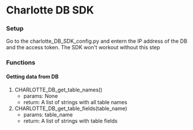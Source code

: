 # Charlotte DB SDK

### Setup
Go to the charlotte_DB_SDK_config.py and entern the IP address of the DB and the access token. The SDK won't workout without this step

### Functions

#### Getting data from DB

1. CHARLOTTE_DB_get_table_names()
   * params: None
   * return: A list of strings with all table names
2. CHARLOTTE_DB_get_table_fields(table_name)
   * params: table_name <string>
   * return: A list of strings with table fields
